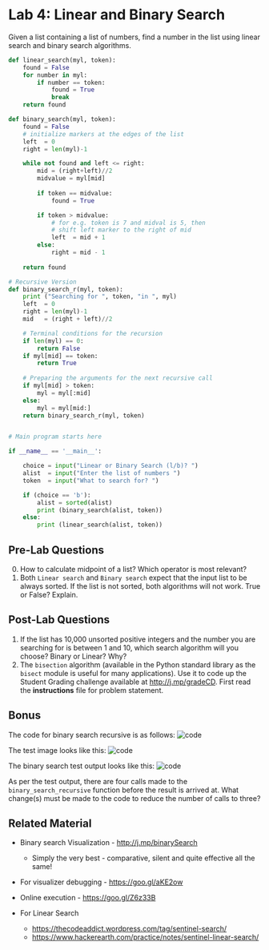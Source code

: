 # Lab 4: Linear and Binary Search 

Given a list containing a list of numbers, find a number in the list using linear search and binary search algorithms. 


```python
def linear_search(myl, token):
    found = False
    for number in myl:
        if number == token:
            found = True
            break
    return found

def binary_search(myl, token):
    found = False
    # initialize markers at the edges of the list
    left  = 0
    right = len(myl)-1

    while not found and left <= right:
        mid = (right+left)//2
        midvalue = myl[mid]
        
        if token == midvalue:
            found = True

        if token > midvalue:
            # for e.g. token is 7 and midval is 5, then
            # shift left marker to the right of mid
            left  = mid + 1
        else:
            right = mid - 1
            
    return found

# Recursive Version
def binary_search_r(myl, token):
    print ("Searching for ", token, "in ", myl)
    left  = 0
    right = len(myl)-1
    mid   = (right + left)//2

    # Terminal conditions for the recursion  
    if len(myl) == 0:
        return False
    if myl[mid] == token:
        return True
        
    # Preparing the arguments for the next recursive call
    if myl[mid] > token:
        myl = myl[:mid]
    else:
        myl = myl[mid:]
    return binary_search_r(myl, token)


# Main program starts here

if __name__ == '__main__':

    choice = input("Linear or Binary Search (l/b)? ")
    alist  = input("Enter the list of numbers ")
    token  = input("What to search for? ")

    if (choice == 'b'):
        alist = sorted(alist)
        print (binary_search(alist, token))
    else:
        print (linear_search(alist, token))

```

## Pre-Lab Questions

0. How to calculate midpoint of a list? Which operator is most relevant? 
1. Both `Linear search` and `Binary search` expect that the input list to be always sorted. If the list is not sorted, both algorithms will not work. True or False? Explain.

## Post-Lab Questions

1. If the list has 10,000 unsorted positive integers and the number you are searching for is between 1 and 10, which search algorithm will you choose? Binary or Linear? Why? 
2. The `bisection` algorithm (available in the Python standard library as the `bisect` module is useful for many applications). Use it to code up the Student Grading challenge available at http://j.mp/gradeCD. First read the **instructions** file for problem statement. 



## Bonus 

The code for binary search recursive is as follows: 
![code](https://rawgit.com/kgisl/pythonFDP/master/img/binarySearchRecursiveCode.png) 

The test  image looks like this: 
![code](https://rawgit.com/kgisl/pythonFDP/master/img/binarySearchTest.png)

The binary search test output looks like this:
![code](https://rawgit.com/kgisl/pythonFDP/master/img/binarySearchTestOutput.png)

As per the test output, there are four calls made to the `binary_search_recursive` function before the result is arrived at. What change(s) must be made to the code to reduce the number of calls to three? 


## Related Material

- Binary search Visualization - http://j.mp/binarySearch
   - Simply the very best - comparative, silent and quite effective all the same!
- For visualizer debugging - https://goo.gl/aKE2ow 
- Online execution - https://goo.gl/Z6z33B

- For Linear Search
  - https://thecodeaddict.wordpress.com/tag/sentinel-search/ 
  - https://www.hackerearth.com/practice/notes/sentinel-linear-search/ 


